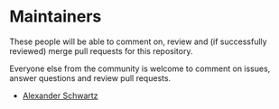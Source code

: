 Maintainers
===========

These people will be able to comment on, review and (if successfully reviewed) merge pull requests for this repository.

Everyone else from the community is welcome to comment on issues, answer questions and review pull requests.

* [Alexander Schwartz](https://github.com/ahus1)